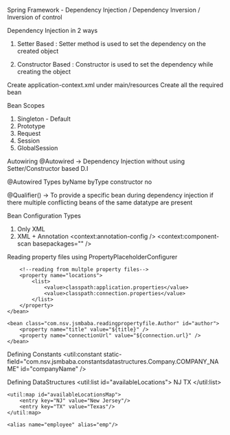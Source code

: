 Spring Framework - Dependency Injection / Dependency Inversion / Inversion of control

Dependency Injection in 2 ways
1. Setter Based : Setter method is used to set the dependency on the created object
    <bean class="com.nsv.jsmbaba.xmlapproach.Circle" id="circle" />
    <!--setter based dependency injection-->
    <bean class="com.nsv.jsmbaba.xmlapproach.ShapeCreator" id="shapeCreator">
        <property name="shape" ref="circle"/>
    </bean>

2. Constructor Based : Constructor is used to set the dependency while creating the object
    <!--constructor based dependency injection-->
    <bean class="com.nsv.jsmbaba.xmlapproach.ShapeCreator" id="shapeCreator">
        <constructor-arg name="shape" ref="circle" />
    </bean>

Create application-context.xml under main/resources
Create all the required bean
    <bean class="com.nsv.jsmbaba.xmlapproach.Circle" id="circle" />
    <!--setter based dependency injection-->
    <bean class="com.nsv.jsmbaba.xmlapproach.ShapeCreator" id="shapeCreator">
        <property name="shape" ref="circle"/>
    </bean>
    <!--constructor based dependency injection-->
    <bean class="com.nsv.jsmbaba.xmlapproach.ShapeCreator" id="shapeCreator">
        <constructor-arg name="shape" ref="circle" />
    </bean>
  
Bean Scopes
1. Singleton - Default
2. Prototype
3. Request
4. Session
5. GlobalSession
    
Autowiring
@Autowired -> Dependency Injection without using Setter/Constructor based D.I

@Autowired Types
byName
byType
constructor
no

@Qualifier() -> To provide a specific bean during dependency injection if there multiple conflicting beans of the same datatype are present


Bean Configuration Types
1. Only XML
2. XML + Annotation
    <context:annotation-config />
    <context:component-scan basepackages="" />
        
Reading property files using PropertyPlaceholderConfigurer
    <bean class="org.springframework.beans.factory.config.PropertyPlaceholderConfigurer">
        <!--Reading from a single property file-->
        <!--<property name="location" value="classpath:application.properties"/>-->

        <!--reading from multple property files-->
        <property name="locations">
            <list>
                <value>classpath:application.properties</value>
                <value>classpath:connection.properties</value>
            </list>
        </property>
    </bean>
    
    <bean class="com.nsv.jsmbaba.readingpropertyfile.Author" id="author">
        <property name="title" value="${title}" />
        <property name="connectionUrl" value="${connection.url}" />
    </bean>
    

Defining Constants
    <!--constants-->
    <util:constant static-field="com.nsv.jsmbaba.constantsdatastructures.Company.COMPANY_NAME" id="companyName" />

Defining DataStructures
    <!--datastructures-->
    <util:list id="availableLocations">
        <value>NJ</value>
        <value>TX</value>
    </util:list>

    <util:map id="availableLocationsMap">
        <entry key="NJ" value="New Jersey"/>
        <entry key="TX" value="Texas"/>
    </util:map>

    <alias name="employee" alias="emp"/>

        
        